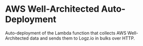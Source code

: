# AWS Well-Architected Auto-Deployment

Auto-deployment of the Lambda function that collects AWS Well-Architected data and sends them to Logz.io in bulks over HTTP.
